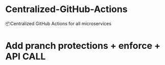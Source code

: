 # Centralized-GitHub-Actions
📦Centralized GitHub Actions for all microservices

# Add pranch protections + enforce + API CALL